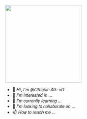 <img src='https://telegra.ph/file/58c2c310374fb71be9ed8.jpg' alternate="Meow Meow... Your Internet Gones..." height="250px">


- 👋 𝐻𝑖, 𝐼’𝑚 @𝑂𝑓𝑓𝑖𝑐𝑖𝑎𝑙-𝐴𝑓𝑘-𝑥𝐷
- 👀 𝐼’𝑚 𝑖𝑛𝑡𝑒𝑟𝑒𝑠𝑡𝑒𝑑 𝑖𝑛 ...
- 🌱 𝐼’𝑚 𝑐𝑢𝑟𝑟𝑒𝑛𝑡𝑙𝑦 𝑙𝑒𝑎𝑟𝑛𝑖𝑛𝑔 ...
- 💞️ 𝐼’𝑚 𝑙𝑜𝑜𝑘𝑖𝑛𝑔 𝑡𝑜 𝑐𝑜𝑙𝑙𝑎𝑏𝑜𝑟𝑎𝑡𝑒 𝑜𝑛 ...
- 📫 𝐻𝑜𝑤 𝑡𝑜 𝑟𝑒𝑎𝑐𝒉 𝑚𝑒 ...

<!---
𝑂𝑓𝑓𝑖𝑐𝑖𝑎𝑙-𝐴𝑓𝑘-𝑥𝐷/𝑂𝑓𝑓𝑖𝑐𝑖𝑎𝑙-𝐴𝑓𝑘-𝑥𝐷 𝑖𝑠 𝑎 ✨ 𝑠𝑝𝑒𝑐𝑖𝑎𝑙 ✨ 𝑟𝑒𝑝𝑜𝑠𝑖𝑡𝑜𝑟𝑦 𝑏𝑒𝑐𝑎𝑢𝑠𝑒 𝑖𝑡𝑠 `𝑅𝐸𝐴𝐷𝑀𝐸.𝑚𝑑` (𝑡𝒉𝑖𝑠 𝑓𝑖𝑙𝑒) 𝑎𝑝𝑝𝑒𝑎𝑟𝑠 𝑜𝑛 𝑦𝑜𝑢𝑟 𝐺𝑖𝑡𝐻𝑢𝑏 𝑝𝑟𝑜𝑓𝑖𝑙𝑒.
𝑌𝑜𝑢 𝑐𝑎𝑛 𝑐𝑙𝑖𝑐𝑘 𝑡𝒉𝑒 𝑃𝑟𝑒𝑣𝑖𝑒𝑤 𝑙𝑖𝑛𝑘 𝑡𝑜 𝑡𝑎𝑘𝑒 𝑎 𝑙𝑜𝑜𝑘 𝑎𝑡 𝑦𝑜𝑢𝑟 𝑐𝒉𝑎𝑛𝑔𝑒𝑠.
--->
